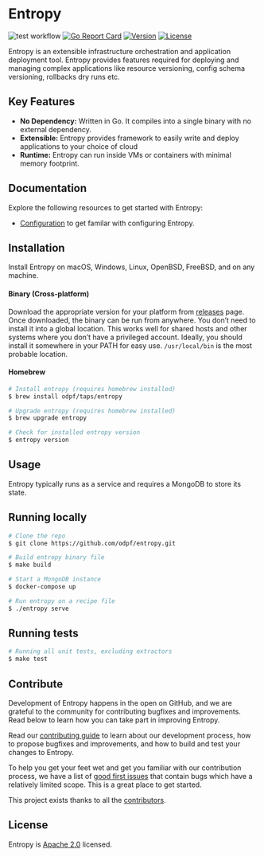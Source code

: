 # Entropy

![test workflow](https://github.com/odpf/entropy/actions/workflows/test.yml/badge.svg)
[![Go Report Card](https://goreportcard.com/badge/github.com/odpf/entropy)](https://goreportcard.com/report/github.com/odpf/entropy)
[![Version](https://img.shields.io/github/v/release/odpf/entropy?logo=semantic-release)](Version)
[![License](https://img.shields.io/badge/License-Apache%202.0-blue.svg?logo=apache)](LICENSE)

Entropy is an extensible infrastructure orchestration and application deployment tool. Entropy provides features required for deploying and managing complex applications like resource versioning, config schema versioning, rollbacks dry runs etc.

## Key Features

- **No Dependency:** Written in Go. It compiles into a single binary with no external dependency.
- **Extensible:** Entropy provides framework to easily write and deploy applications to your choice of cloud
- **Runtime:** Entropy can run inside VMs or containers with minimal memory footprint.

## Documentation

Explore the following resources to get started with Entropy:

- [Configuration](./docs/reference/configuration.md) to get familar with configuring Entropy.

## Installation

Install Entropy on macOS, Windows, Linux, OpenBSD, FreeBSD, and on any machine.

#### Binary (Cross-platform)

Download the appropriate version for your platform from [releases](https://github.com/odpf/entropy/releases) page. Once downloaded, the binary can be run from anywhere.
You don’t need to install it into a global location. This works well for shared hosts and other systems where you don’t have a privileged account.
Ideally, you should install it somewhere in your PATH for easy use. `/usr/local/bin` is the most probable location.

#### Homebrew

```sh
# Install entropy (requires homebrew installed)
$ brew install odpf/taps/entropy

# Upgrade entropy (requires homebrew installed)
$ brew upgrade entropy

# Check for installed entropy version
$ entropy version
```

## Usage

Entropy typically runs as a service and requires a MongoDB to store its state.

## Running locally

```sh
# Clone the repo
$ git clone https://github.com/odpf/entropy.git

# Build entropy binary file
$ make build

# Start a MongoDB instance
$ docker-compose up

# Run entropy on a recipe file
$ ./entropy serve

```

## Running tests

```sh
# Running all unit tests, excluding extractors
$ make test
```

## Contribute

Development of Entropy happens in the open on GitHub, and we are grateful to the community for contributing bugfixes and improvements. Read below to learn how you can take part in improving Entropy.

Read our [contributing guide](https://odpf.github.io/entropy/docs/contribute/contributing) to learn about our development process, how to propose bugfixes and improvements, and how to build and test your changes to Entropy.

To help you get your feet wet and get you familiar with our contribution process, we have a list of [good first issues](https://github.com/odpf/entropy/labels/good%20first%20issue) that contain bugs which have a relatively limited scope. This is a great place to get started.

This project exists thanks to all the [contributors](https://github.com/odpf/entropy/graphs/contributors).

## License

Entropy is [Apache 2.0](LICENSE) licensed.
